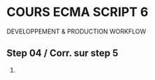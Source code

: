 <!--
@Author: Nicolas Fazio <webmaster-fazio>
@Date:   01-09-2016
@Email:  contact@nicolasfazio.ch
@Last modified by:   webmaster-fazio
@Last modified time: 02-09-2016
-->

# COURS ECMA SCRIPT 6
  DEVELOPPEMENT &amp; PRODUCTION WORKFLOW

## Step 04 / Corr. sur step 5
  1. 
